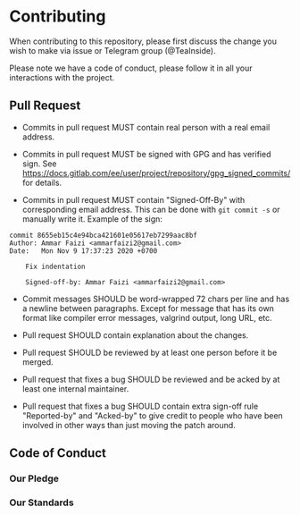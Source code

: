 # Contributing

When contributing to this repository, please first discuss the change
you wish to make via issue or Telegram group (@TeaInside).

Please note we have a code of conduct, please follow it in all your
interactions with the project.

## Pull Request

- Commits in pull request MUST contain real person with a real email
address.

- Commits in pull request MUST be signed with GPG and has verified sign.
See https://docs.gitlab.com/ee/user/project/repository/gpg_signed_commits/
for details.

- Commits in pull request MUST contain "Signed-Off-By" with
corresponding email address. This can be done with `git commit -s` or
manually write it. Example of the sign:
```
commit 8655eb15c4e94bca421601e05617eb7299aac8bf
Author: Ammar Faizi <ammarfaizi2@gmail.com>
Date:   Mon Nov 9 17:37:23 2020 +0700

    Fix indentation
    
    Signed-off-by: Ammar Faizi <ammarfaizi2@gmail.com>

```

- Commit messages SHOULD be word-wrapped 72 chars per line and has a
newline between paragraphs. Except for message that has its own format
like compiler error messages, valgrind output, long URL, etc.

- Pull request SHOULD contain explanation about the changes.

- Pull request SHOULD be reviewed by at least one person before it be
merged.

- Pull request that fixes a bug SHOULD be reviewed and be acked by
at least one internal maintainer.

- Pull request that fixes a bug SHOULD contain extra sign-off rule
"Reported-by" and "Acked-by" to give credit to people who have been
involved in other ways than just moving the patch around.

## Code of Conduct

### Our Pledge

### Our Standards
